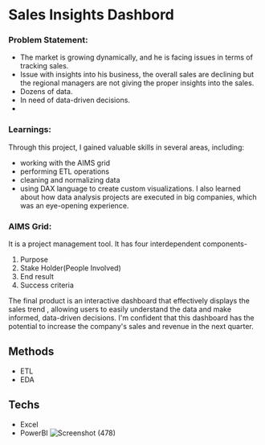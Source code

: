 # Sales Insights Dashbord

### Problem Statement:
- The market is growing dynamically, and he is facing issues in terms of tracking sales.
- Issue with insights into his business, the overall sales are declining but the regional managers are not giving the proper insights into the sales.
- Dozens of data.
- In need of data-driven decisions.
- 
### Learnings: 
Through this project, I gained valuable skills in several areas, including:
- working with the AIMS grid
- performing ETL operations
- cleaning and normalizing data
- using DAX language to create custom visualizations.
I also learned about how data analysis projects are executed in big companies, which was an eye-opening experience.

### AIMS Grid:
It is a project management tool. It has four interdependent components-
1. Purpose
2. Stake Holder(People Involved)
3. End result
4. Success criteria

The final product is an interactive dashboard that effectively displays the sales trend , allowing users to easily understand the data and make informed, data-driven decisions. I'm confident that this dashboard has the potential to increase the company's sales and revenue in the next quarter.

## Methods
- ETL
- EDA
## Techs
- Excel 
- PowerBI
![Screenshot (478)](https://user-images.githubusercontent.com/76864608/182012953-a3bba8a4-63de-4546-be35-d6be9fc2e7da.png)

